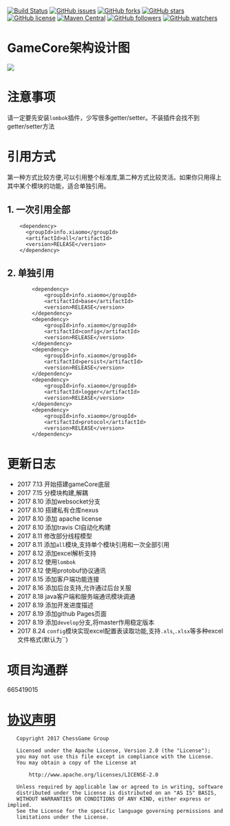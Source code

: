 
[![Build Status](https://travis-ci.org/ChessGame/GameCore.svg?branch=master)](https://travis-ci.org/ChessGame/GameCore)
[![GitHub issues](https://img.shields.io/github/issues/ChessGame/GameCore.svg)](https://github.com/ChessGame/GameCore/issues)
[![GitHub forks](https://img.shields.io/github/forks/ChessGame/GameCore.svg)](https://github.com/ChessGame/GameCore/network)
[![GitHub stars](https://img.shields.io/github/stars/ChessGame/GameCore.svg)](https://github.com/ChessGame/GameCore/stargazers)
[![GitHub license](https://img.shields.io/badge/license-Apache%202-blue.svg)](https://raw.githubusercontent.com/ChessGame/GameCore/master/LICENSE)
[![Maven Central](https://img.shields.io/maven-central/v/org.apache.maven/apache-maven.svg)]()
[![GitHub followers](https://img.shields.io/github/followers/xiaomoinfo.svg?style=social&label=Follow)]()
[![GitHub watchers](https://img.shields.io/github/watchers/ChessGame/GameCore.svg?style=social&label=Watch)]()

# GameCore架构设计图
![](https://static.xiaomo.info/image/project/GameCore.png)


# 注意事项
请一定要先安装`lombok`插件，少写很多getter/setter。不装插件会找不到getter/setter方法

# 引用方式
第一种方式比较方便,可以引用整个标准库,第二种方式比较灵活。如果你只用得上其中某个模块的功能，适合单独引用。

## 1. 一次引用全部

```
    <dependency>
      <groupId>info.xiaomo</groupId>
      <artifactId>all</artifactId>
      <version>RELEASE</version>
    </dependency>
```

## 2. 单独引用

```
        <dependency>
            <groupId>info.xiaomo</groupId>
            <artifactId>base</artifactId>
            <version>RELEASE</version>
        </dependency>
        <dependency>
            <groupId>info.xiaomo</groupId>
            <artifactId>config</artifactId>
            <version>RELEASE</version>
        </dependency>
        <dependency>
            <groupId>info.xiaomo</groupId>
            <artifactId>persist</artifactId>
            <version>RELEASE</version>
        </dependency>
        <dependency>
            <groupId>info.xiaomo</groupId>
            <artifactId>logger</artifactId>
            <version>RELEASE</version>
        </dependency>
        <dependency>
            <groupId>info.xiaomo</groupId>
            <artifactId>protocol</artifactId>
            <version>RELEASE</version>
        </dependency>
```

# 更新日志
- 2017 7.13 开始搭建gameCore底层
- 2017 7.15 分模块构建,解耦
- 2017 8.10 添加websocket分支
- 2017 8.10 搭建私有仓库nexus
- 2017 8.10 添加 apache license 
- 2017 8.10 添加travis CI自动化构建
- 2017 8.11 修改部分线程模型
- 2017 8.11 添加`all`模块,支持单个模块引用和一次全部引用
- 2017 8.12 添加excel解析支持
- 2017 8.12 使用`lombok`
- 2017 8.12 使用protobuf协议通讯
- 2017 8.15 添加客户端功能连接
- 2017 8.16 添加后台支持,允许通过后台关服
- 2017 8.18 java客户端和服务端通讯模块调通    
- 2017 8.19 添加开发进度描述
- 2017 8.19 添加github Pages页面
- 2017 8.19 添加`develop`分支,将master作用稳定版本
- 2017 8.24 `config`模块实现excel配置表读取功能,支持`.xls`,`.xlsx`等多种excel文件格式(默认为``)


# 项目沟通群
665419015


# [协议声明](LICENSE)

       Copyright 2017 ChessGame Group
    
       Licensed under the Apache License, Version 2.0 (the "License");
       you may not use this file except in compliance with the License.
       You may obtain a copy of the License at
    
           http://www.apache.org/licenses/LICENSE-2.0
    
       Unless required by applicable law or agreed to in writing, software
       distributed under the License is distributed on an "AS IS" BASIS,
       WITHOUT WARRANTIES OR CONDITIONS OF ANY KIND, either express or implied.
       See the License for the specific language governing permissions and
       limitations under the License.